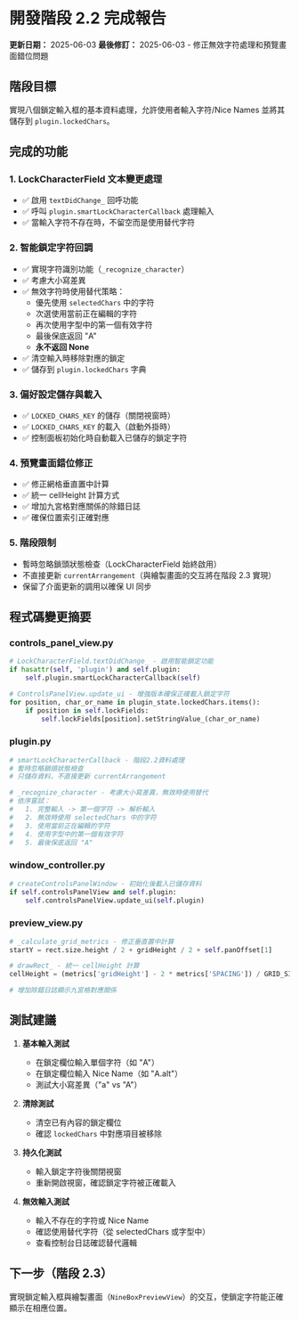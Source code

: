 # 開發階段 2.2 完成報告

**更新日期：** 2025-06-03
**最後修訂：** 2025-06-03 - 修正無效字符處理和預覽畫面錯位問題

## 階段目標
實現八個鎖定輸入框的基本資料處理，允許使用者輸入字符/Nice Names 並將其儲存到 `plugin.lockedChars`。

## 完成的功能

### 1. LockCharacterField 文本變更處理
- ✅ 啟用 `textDidChange_` 回呼功能
- ✅ 呼叫 `plugin.smartLockCharacterCallback` 處理輸入
- ✅ 當輸入字符不存在時，不留空而是使用替代字符

### 2. 智能鎖定字符回調
- ✅ 實現字符識別功能（`_recognize_character`）
- ✅ 考慮大小寫差異
- ✅ 無效字符時使用替代策略：
  - 優先使用 `selectedChars` 中的字符
  - 次選使用當前正在編輯的字符
  - 再次使用字型中的第一個有效字符
  - 最後保底返回 "A"
  - **永不返回 None**
- ✅ 清空輸入時移除對應的鎖定
- ✅ 儲存到 `plugin.lockedChars` 字典

### 3. 偏好設定儲存與載入
- ✅ `LOCKED_CHARS_KEY` 的儲存（關閉視窗時）
- ✅ `LOCKED_CHARS_KEY` 的載入（啟動外掛時）
- ✅ 控制面板初始化時自動載入已儲存的鎖定字符

### 4. 預覽畫面錯位修正
- ✅ 修正網格垂直置中計算
- ✅ 統一 cellHeight 計算方式
- ✅ 增加九宮格對應關係的除錯日誌
- ✅ 確保位置索引正確對應

### 5. 階段限制
- 暫時忽略鎖頭狀態檢查（LockCharacterField 始終啟用）
- 不直接更新 `currentArrangement`（與繪製畫面的交互將在階段 2.3 實現）
- 保留了介面更新的調用以確保 UI 同步

## 程式碼變更摘要

### controls_panel_view.py
```python
# LockCharacterField.textDidChange_ - 啟用智能鎖定功能
if hasattr(self, 'plugin') and self.plugin:
    self.plugin.smartLockCharacterCallback(self)

# ControlsPanelView.update_ui - 增強版本確保正確載入鎖定字符
for position, char_or_name in plugin_state.lockedChars.items():
    if position in self.lockFields:
        self.lockFields[position].setStringValue_(char_or_name)
```

### plugin.py
```python
# smartLockCharacterCallback - 階段2.2資料處理
# 暫時忽略鎖頭狀態檢查
# 只儲存資料，不直接更新 currentArrangement

# _recognize_character - 考慮大小寫差異，無效時使用替代
# 依序嘗試：
#   1. 完整輸入 -> 第一個字符 -> 解析輸入
#   2. 無效時使用 selectedChars 中的字符
#   3. 使用當前正在編輯的字符
#   4. 使用字型中的第一個有效字符
#   5. 最後保底返回 "A"
```

### window_controller.py
```python
# createControlsPanelWindow - 初始化後載入已儲存資料
if self.controlsPanelView and self.plugin:
    self.controlsPanelView.update_ui(self.plugin)
```

### preview_view.py
```python
# _calculate_grid_metrics - 修正垂直置中計算
startY = rect.size.height / 2 + gridHeight / 2 + self.panOffset[1]

# drawRect_ - 統一 cellHeight 計算
cellHeight = (metrics['gridHeight'] - 2 * metrics['SPACING']) / GRID_SIZE

# 增加除錯日誌顯示九宮格對應關係
```

## 測試建議

1. **基本輸入測試**
   - 在鎖定欄位輸入單個字符（如 "A"）
   - 在鎖定欄位輸入 Nice Name（如 "A.alt"）
   - 測試大小寫差異（"a" vs "A"）

2. **清除測試**
   - 清空已有內容的鎖定欄位
   - 確認 `lockedChars` 中對應項目被移除

3. **持久化測試**
   - 輸入鎖定字符後關閉視窗
   - 重新開啟視窗，確認鎖定字符被正確載入

4. **無效輸入測試**
   - 輸入不存在的字符或 Nice Name
   - 確認使用替代字符（從 selectedChars 或字型中）
   - 查看控制台日誌確認替代邏輯

## 下一步（階段 2.3）
實現鎖定輸入框與繪製畫面（`NineBoxPreviewView`）的交互，使鎖定字符能正確顯示在相應位置。

